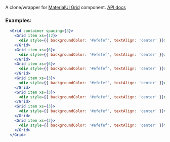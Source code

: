 A clone/wrapper for [MaterialUI Grid](https://material-ui.com/components/grid/) component. [API docs](https://material-ui.com/api/grid/)


### Examples:
```jsx
  <Grid container spacing={3}>
    <Grid item xs={12}>
      <div style={{ backgroundColor: '#efefef', textAlign: 'center' }}>xs=12</div>
    </Grid>
    <Grid item xs={6}>
      <div style={{ backgroundColor: '#efefef', textAlign: 'center' }}>xs=6</div>
    </Grid>
    <Grid item xs={6}>
      <div style={{ backgroundColor: '#efefef', textAlign: 'center' }}>xs=6</div>
    </Grid>
    <Grid item xs={3}>
      <div style={{ backgroundColor: '#efefef', textAlign: 'center' }}>xs=3</div>
    </Grid>
    <Grid item xs={3}>
      <div style={{ backgroundColor: '#efefef', textAlign: 'center' }}>xs=3</div>
    </Grid>
    <Grid item xs={3}>
      <div style={{ backgroundColor: '#efefef', textAlign: 'center' }}>xs=3</div>
    </Grid>
    <Grid item xs={3}>
      <div style={{ backgroundColor: '#efefef', textAlign: 'center' }}>xs=3</div>
    </Grid>
  </Grid>
```
